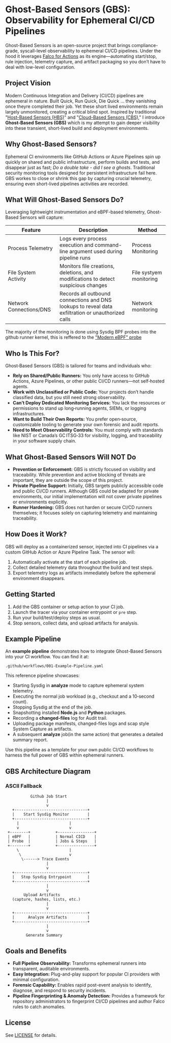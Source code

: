 # Ghost-Based Sensors (GBS): Observability for Ephemeral CI/CD Pipelines
Ghost-Based Sensors is an open-source project that brings compliance-grade, syscall-level observability to ephemeral CI/CD pipelines. Under the hood it leverages [Falco for Actions](https://github.com/falcosecurity/falco-actions) as its engine—automating start/stop, rule injection, telemetry capture, and artifact packaging so you don’t have to deal with low-level configuration.

## Project Vision

Modern Continuous Integration and Delivery (CI/CD) pipelines are ephemeral in nature. Built Quick, Run Quick, Die Quick ... they vanishing once theyre completed their job. Yet these short lived environments remain largely unmonitored, creating a critical blind spot. Inspired by traditional "[Host-Based Sensors (HBS)](https://www.cyber.gc.ca/en/news-events/host-based-sensors)" and "[Cloud-Based Sensors (CBS)](https://www.cse-cst.gc.ca/en/accountability/transparency/reports/communications-security-establishment-annual-report-2022-2023)," I introduce **Ghost-Based Sensors (GBS)** which is my attempt to gain deeper visibility into these transient, short-lived build and deployment environments.

## Why Ghost-Based Sensors?

Ephemeral CI environments like GitHub Actions or Azure Pipelines spin up quickly on shared and public infrastructure, perform builds and tests, and disappear just as fast; _Do a double take - did I see a ghosts_. Traditional security monitoring tools designed for persistent infrastructure fail here. GBS workes to close or shrink this gap by capturing crucial telemetry, ensuring even short-lived pipelines activities are recorded.

## What Will Ghost-Based Sensors Do?

Leveraging lightweight instrumentation and eBPF-based telemetry, Ghost-Based Sensors will capture:

| Feature                 | Description                                                                                        | Method                  |
| ----------------------- | -------------------------------------------------------------------------------------------------- | ----------------------- |
| Process Telemetry       | Logs every process execution and command-line argument used during pipeline runs                   | Process Monitoring      |
| File System Activity    | Monitors file creations, deletions, and modifications to detect suspicious changes                 | File systyem monitoring |
| Network Connections/DNS | Records all outbound connections and DNS lookups to reveal data exfiltration or unauthorized calls | Network monitoring      |

The majority of the monitoring is done using Sysdig BPF probes into the github runner kernel, this is reffered to the ["Modern eBPF" probe](https://falco.org/blog/falco-modern-bpf-0-35-0/)

## Who Is This For?

Ghost‑Based Sensors (GBS) is tailored for teams and individuals who:

- **Rely on Shared/Public Runners:** You only have access to GitHub Actions, Azure Pipelines, or other public CI/CD runners—not self‑hosted agents.  
- **Work with Unclassified or Public Code:** Your projects don’t handle classified data, but you still need strong observability.  
- **Can’t Deploy Dedicated Monitoring Services:** You lack the resources or permissions to stand up long‑running agents, SIEMs, or logging infrastructures.  
- **Want to Build Their Own Reports:** You prefer open‑source, customizable tooling to generate your own forensic and audit reports.  
- **Need to Meet Observability Controls:** You must comply with standards like NIST or Canada’s GC ITSG‑33 for visibility, logging, and traceability in your software supply chain.  


## What Ghost-Based Sensors Will NOT Do

* **Prevention or Enforcement:** GBS is strictly focused on visibility and traceability. While prevention and active blocking of threats are important, they are outside the scope of this project.
* **Private Pipeline Support:** Initially, GBS targets publicly accessible code and public CI/CD runners. Although GBS could be adapted for private environments, our initial implementation will not cover private pipelines or environments explicitly.
* **Runner Hardening:** GBS does not harden or secure CI/CD runners themselves; it focuses solely on capturing telemetry and maintaining traceability.

## How Does it Work?

GBS will deploy as a containerized sensor, injected into CI pipelines via a custom GitHub Action or Azure Pipeline Task. The sensor will:

1. Automatically activate at the start of each pipeline job.
2. Collect detailed telemetry data throughout the build and test steps.
3. Export telemetry logs as artifacts immediately before the ephemeral environment disappears.

##  Getting Started

1. Add the GBS container or setup action to your CI job.
2. Launch the tracer via your container entrypoint or `pre` step.
3. Run your build/test/deploy steps as usual.
4. Stop sensors, collect data, and upload artifacts for analysis.


## Example Pipeline

An **example pipeline** demonstrates how to integrate Ghost-Based Sensors into your CI workflow. You can find it at:

```text
.github/workflows/001-Example-Pipeline.yaml
```

This reference pipeline showcases:

* Starting Sysdig in **analyze** mode to capture ephemeral system telemetry.
* Executing the normal job workload (e.g., checkout and a 10‑second count).
* Stopping Sysdig at the end of the job.
* Snapshotting installed **Node.js** and **Python** packages.
* Recording a **changed-files** log for Audit trail.
* Uploading package manifests, changed-files logs and scap style System Capture as artifacts.
* A subsequent **analyze** job(in the same action) that generates a detailed summary report.

Use this pipeline as a template for your own public CI/CD workflows to harness the full power of GBS within ephemeral runners.

##  GBS Architecture Diagram

### ASCII Fallback

```
           Github Job Start
                  |
                  v
   +--------------------------------+
   |    Start Sysdig Monitor        |
   +--------------------------------+
     |                      |
     v                      v
 +--------+           +----------------+
 | eBPF   |           | Normal CICD    |
 | Probe  |           | Jobs & Steps   |
 +--------+           +----------------+
     \                      |
      \                     v
       \------> Trace Events
                  |
                  v
   +--------------------------------+
   |   Stop Sysdig Entrypoint       |
   +--------------------------------+
                  |
                  v
        Upload Artifacts
   (capture, hashes, lists, etc.)
                  |
                  v
   +--------------------------------+
   |      Analyze Artifacts         |
   +--------------------------------+
                  |
                  v
         Generate Summary

```


## Goals and Benefits

* **Full Pipeline Observability:** Transforms ephemeral runners into transparent, auditable environments.
* **Easy Integration:** Plug-and-play support for popular CI providers with minimal configuration.
* **Forensic Capability:** Enables rapid post-event analysis to identify, diagnose, and respond to security incidents.
* **Pipeline Fingerprinting & Anomaly Detection:** Provides a framework for repository administrators to fingerprint CI/CD pipelines and author Falco rules to catch anomalies.


##  License

See [LICENSE](LICENSE) for details.

